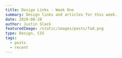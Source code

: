 ```yaml
---
title: Design Links - Week One
summary: Design links and articles for this week.
date: 2020-08-28
author: Justin Slack
featuredImage: /static/images/posts/fod.png
type: Design, CSS
tags:
  - posts
  - recent
---
```


